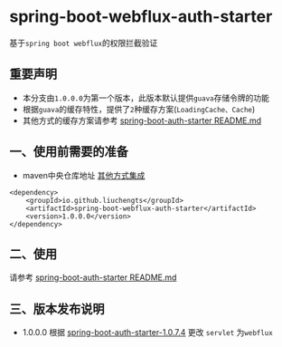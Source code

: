 # spring-boot-webflux-auth-starter

基于`spring boot webflux`的权限拦截验证

## 重要声明

* 本分支由`1.0.0.0`为第一个版本，此版本默认提供`guava`存储令牌的功能
* 根据`guava`的缓存特性，提供了`2`种缓存方案(`LoadingCache、Cache`)
* 其他方式的缓存方案请参考   [spring-boot-auth-starter README.md](https://github.com/liuchengts/spring-boot-auth-starter/blob/master/README.md)
## 一、使用前需要的准备

* maven中央仓库地址 [其他方式集成](https://search.maven.org/artifact/io.github.liuchengts/spring-boot-webflux-auth-starter)

```
<dependency>
    <groupId>io.github.liuchengts</groupId>
    <artifactId>spring-boot-webflux-auth-starter</artifactId>
    <version>1.0.0.0</version>
</dependency>
```
## 二、使用
请参考 [spring-boot-auth-starter README.md](https://github.com/liuchengts/spring-boot-auth-starter/blob/master/README.md)

## 三、版本发布说明

* 1.0.0.0 根据 [spring-boot-auth-starter-1.0.7.4](https://github.com/liuchengts/spring-boot-auth-starter) 更改 `servlet` 为`webflux`
